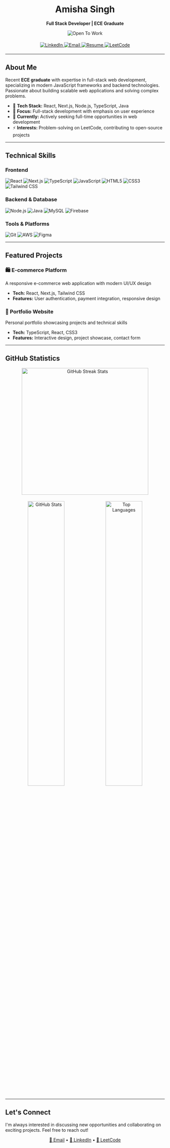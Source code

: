 <div align="center">
  <h1>Amisha Singh</h1>
  <p><strong>Full Stack Developer | ECE Graduate</strong></p>
  
  <div>
    <img src="https://img.shields.io/badge/✨-Open%20To%20Work-0077B5?style=for-the-badge" alt="Open To Work"/>
  </div>
  
  <div style="margin: 20px 0;">
    <a href="https://www.linkedin.com/in/amisha-singh-69a790230/">
      <img src="https://img.shields.io/badge/LinkedIn-0077B5?style=flat-square&logo=linkedin&logoColor=white" alt="LinkedIn"/>
    </a>
    <a href="mailto:amisha.2125ec1132@kiet.edu">
      <img src="https://img.shields.io/badge/Email-1E90FF?style=flat-square&logo=gmail&logoColor=white" alt="Email"/>
    </a>
    <a href="https://d8it4huxumps7.cloudfront.net/uploads/profileData/files/30889909/amisharajput977_67d15818117e3.pdf">
      <img src="https://img.shields.io/badge/Resume-4682B4?style=flat-square&logo=document&logoColor=white" alt="Resume"/>
    </a>
    <a href="https://leetcode.com/u/amisha1823/">
      <img src="https://img.shields.io/badge/LeetCode-FFA116?style=flat-square&logo=leetcode&logoColor=white" alt="LeetCode"/>
    </a>
  </div>
</div>

---

## About Me

Recent **ECE graduate** with expertise in full-stack web development, specializing in modern JavaScript frameworks and backend technologies. Passionate about building scalable web applications and solving complex problems.

- 🔧 **Tech Stack:** React, Next.js, Node.js, TypeScript, Java
- 🎯 **Focus:** Full-stack development with emphasis on user experience
- 🌱 **Currently:** Actively seeking full-time opportunities in web development
- ⚡ **Interests:** Problem-solving on LeetCode, contributing to open-source projects

---

## Technical Skills

### Frontend
![React](https://img.shields.io/badge/React-61DAFB?style=flat-square&logo=react&logoColor=black)
![Next.js](https://img.shields.io/badge/Next.js-000000?style=flat-square&logo=nextdotjs&logoColor=white)
![TypeScript](https://img.shields.io/badge/TypeScript-3178C6?style=flat-square&logo=typescript&logoColor=white)
![JavaScript](https://img.shields.io/badge/JavaScript-F7DF1E?style=flat-square&logo=javascript&logoColor=black)
![HTML5](https://img.shields.io/badge/HTML5-E34F26?style=flat-square&logo=html5&logoColor=white)
![CSS3](https://img.shields.io/badge/CSS3-1572B6?style=flat-square&logo=css3&logoColor=white)
![Tailwind CSS](https://img.shields.io/badge/Tailwind-38B2AC?style=flat-square&logo=tailwind-css&logoColor=white)

### Backend & Database
![Node.js](https://img.shields.io/badge/Node.js-339933?style=flat-square&logo=nodedotjs&logoColor=white)
![Java](https://img.shields.io/badge/Java-007396?style=flat-square&logo=java&logoColor=white)
![MySQL](https://img.shields.io/badge/MySQL-4479A1?style=flat-square&logo=mysql&logoColor=white)
![Firebase](https://img.shields.io/badge/Firebase-FFCA28?style=flat-square&logo=firebase&logoColor=black)

### Tools & Platforms
![Git](https://img.shields.io/badge/Git-F05032?style=flat-square&logo=git&logoColor=white)
![AWS](https://img.shields.io/badge/AWS-232F3E?style=flat-square&logo=amazon-aws&logoColor=white)
![Figma](https://img.shields.io/badge/Figma-F24E1E?style=flat-square&logo=figma&logoColor=white)

---

## Featured Projects

### 🛍️ E-commerce Platform
A responsive e-commerce web application with modern UI/UX design
- **Tech:** React, Next.js, Tailwind CSS
- **Features:** User authentication, payment integration, responsive design

### 💼 Portfolio Website  
Personal portfolio showcasing projects and technical skills
- **Tech:** TypeScript, React, CSS3
- **Features:** Interactive design, project showcase, contact form

---

## GitHub Statistics

<div align="center">
  <img src="https://streak-stats.demolab.com/?user=amisha20223&theme=github-dark-blue&hide_border=true&date_format=M%20j%5B%2C%20Y%5D" alt="GitHub Streak Stats" width="400"/>
</div>

<div align="center" style="margin-top: 20px;">
  <img src="https://github-readme-stats.vercel.app/api?username=amisha20223&show_icons=true&theme=github_dark&hide_border=true&count_private=true&title_color=0077B5&icon_color=1E90FF" alt="GitHub Stats" width="48%"/>
  <img src="https://github-readme-stats.vercel.app/api/top-langs/?username=amisha20223&layout=compact&theme=github_dark&hide_border=true&title_color=0077B5" alt="Top Languages" width="48%"/>
</div>

---

## Let's Connect

I'm always interested in discussing new opportunities and collaborating on exciting projects. Feel free to reach out!

<div align="center">
  <a href="mailto:amisha.2125ec1132@kiet.edu">📧 Email</a> •
  <a href="https://www.linkedin.com/in/amisha-singh-69a790230/">💼 LinkedIn</a> •
  <a href="https://leetcode.com/u/amisha1823/">🧩 LeetCode</a>
</div>
